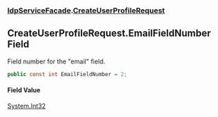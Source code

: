 ### [IdpServiceFacade](../index.md 'IdpServiceFacade').[CreateUserProfileRequest](index.md 'IdpServiceFacade\.CreateUserProfileRequest')

## CreateUserProfileRequest\.EmailFieldNumber Field

Field number for the "email" field\.

```csharp
public const int EmailFieldNumber = 2;
```

#### Field Value
[System\.Int32](https://learn.microsoft.com/en-us/dotnet/api/system.int32 'System\.Int32')